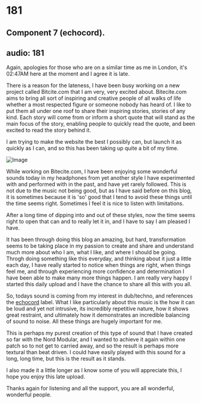 # 181
## Component 7 (echocord).
audio: 181
---

Again, apologies for those who are on a similar time as me in London, it's 02:47AM here at the moment and I agree it is late.

There is a reason for the lateness, I have been busy working on a new project called Bitcite.com that I am very, very excited about. Bitecite.com aims to bring all sort of inspiring and creative people of all walks of life whether a most respected figure or someone nobody has heard of. I like to put them all under one roof to share their inspiring stories, stories of any kind. Each story will come from or inform a short quote that will stand as the main focus of the story, enabling people to quickly read the quote, and been excited to read the story behind it. 

I am trying to make the website the best I possibly can, but launch it as quickly as I can, and so this has been taking up quite a bit of my time.

![Image](/assets/img/Snd-181.png)

While working on Bitecite.com, I have been enjoying some wonderful sounds today in my headphones from yet another style I have experimented with and performed with in the past, and have yet rarely followed. This is not due to the music not being good, but as I have said before on this blog, it is sometimes because it is 'so' good that I tend to avoid these things until the time seems right. Sometimes I feel it is nice to listen with limitations.

After a long time of dipping into and out of these styles, now the time seems right to open that can and to really let it in, and I have to say I am pleased I have. 

It has been through doing this blog an amazing, but hard, transformation seems to be taking place in my passion to create and share and understand much more about who I am, what I like, and where I should be going. Throgh doing something like this everyday, and thinking about it just a little each day, I have really started to notice when things are right, when things feel me, and through experiencing more confidence and determination I have been able to make many more things happen. I am really very happy I started this daily upload and I have the chance to share all this with you all.

So, todays sound is coming from my interest in dub/techno, and references the <a href="http://echocord.com/" title="echocord" target="_blank">echocord</a> label. What I like particularly about this music is the how it can be loud and yet not intrusive, its incredibly repetitive nature, how it shows great restraint, and ultimately how it demonstrates an incredible balancing of sound to noise. All these things are hugely important for me.

This is perhaps my purest creation of this type of sound that I have created so far with the Nord Modular, and I wanted to achieve it again within one patch so to not get to carried away, and so the result is perhaps more textural than beat driven. I could have easily played with this sound for a long, long time, but this is the result as it stands.

I also made it a little longer as I know some of you will appreciate this, I hope you enjoy this late upload. 

Thanks again for listening and all the support, you are all wonderful, wonderful people.